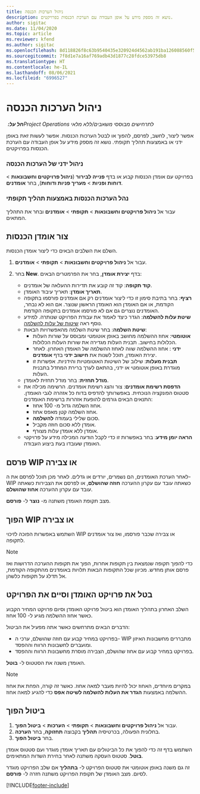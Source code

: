 ```yaml
---
title: ניהול הערכות הכנסה
description: נושא זה מספק מידע על אופן העבודה עם הערכת הכנסות בפרויקטים.
author: sigitac
ms.date: 11/04/2020
ms.topic: article
ms.reviewer: kfend
ms.author: sigitac
ms.openlocfilehash: 8d118826f8c63b9540435e320924d4562ab191ba126088560f5def1c1ff0b908
ms.sourcegitcommit: 7f8d1e7a16af769adb43d1877c28fdce53975db8
ms.translationtype: HT
ms.contentlocale: he-IL
ms.lasthandoff: 08/06/2021
ms.locfileid: "6996527"
---
```

# <a name="manage-revenue-estimates"></a>ניהול הערכות הכנסה

_**חל על:** ‏Project Operations לתרחישים מבוססי משאבים/ללא מלאי_

אפשר ליצור, לחשב, לפרסם, להפוך או לבטל הערכות הכנסות. אפשר לעשות זאת באופן ידני או באמצעות תהליך תקופתי. נושא זה מספק מידע על אופן העבודה עם הערכת הכנסות בפרויקטים.

### <a name="manage-revenue-estimates-manually"></a>ניהול ידני של הערכות הכנסה

בפרויקט עם אומדן הכנסות קבוע או בדף **פנייה לבירור** (**ניהול פרויקטים וחשבונאות** > **דוחות ופניות** > **מעריך פניות ודוחות**), בחר **אומדנים**.

### <a name="manage-revenue-estimates-using-a-periodic-process"></a>נהל הערכות הכנסות באמצעות תהליך תקופתי

עבור אל **ניהול פרויקטים וחשבונאות** > **תקופתי** > **אומדנים** ובחר את התהליך המתאים.

## <a name="create-a-revenue-estimate"></a>צור אומדן הכנסות

השלם את השלבים הבאים כדי ליצור אומדן הכנסות. 

1. עבור אל **ניהול פרויקטים וחשבונאות** > **תקופתי** > **אומדנים**.
2. בחר **New**. בדף **יצירת אומדן**, בחר את הפרמטרים הבאים:

   - **קוד תקופה**: קוד זה קובע את תדירות ההעלאה של אומדנים.
   - **תאריך אומדן**: תאריך עיבוד האומדן.
   - **רציף**: בחר בתיבת סימון זו כדי ליצור אומדנים רק אם אומדנים פורסמו בתקופה הקודמת, או אם האומדן הוא האומדן הראשון שנוצר. אם הוא לא נבחר, האומדנים נוצרים גם אם לא פורסמו אומדנים בתקופה הקודמת.
   - **שיטת עלות להשלמה**: הגדר כיצד לאמוד את עבודת הפרויקט שנותרה. למידע נוסף ראה [שיטות של עלות להשלמה](cost-complete-methods.md).
   - **שיטת השלמה**: בחר שיטת השלמה מהאפשרויות הבאות:
     - **אוטומטי**: אחוז ההשלמה מחושב באופן אוטומטי ומבוסס על שורות העלות הכלולות בחישוב. תבנית העלות מגדירה את שורות העלות הכלולות.
     - **ידני** : אחוז ההשלמה שווה לאחוז ההשלמה של האומדן האחרון. לאחר יצירת האומדן, תוכל לשנות את **חישוב ידני** בדף **אומדנים**.
     - **תבנית מעלות**: שילוב של השיטות האוטומטיות והידניות. אפשרות זו מוגדרת באופן אוטומטי או ידני, בהתאם לערך ברירת המחדל בתבנית העלות.
   - **מודל תחזית**: בחר מודל תחזית לאומדן.
   - **הדפסת רשימת אומדנים**: צור והצג רשימת אומדנים. הרשימה מכילה את סטטוס הפונקציה הנוכחית. באפשרותך להדפיס בדוח כל אזהרה לגבי האומדן. התנאים הבאים גורמים להופעת אזהרות ברשימת האומדנים:
     - אחוז השלמה גדול מ- 100 אחוז.
     - אחוז השלמה קטן מאפס אחוז.
     - סכום שלילי בעמודה **להשלמה**.
     - אומדן ללא סכום חוזה מקביל.
     - אומדן ללא אומדן עלות מצורף.
   - **הראה יומן מידע**: בחר באפשרות זו כדי לקבל הודעה המכילה מידע על פרויקטי האומדן שעובדו בעת ביצוע העבודה.


## <a name="post-wip-or-accruals"></a>פרסם WIP או צבירה‬

לאחר הערכת האומדנים, הם נשמרים, יורדים או גדלים. לאחר מכן תוכל לפרסם את ה- WIP כשאתה עובד עם עקרון ההערכה **חוזה שהושלם**, או לפרסם את הצבירות כשאתה עובד עם עקרון ההערכה **אחוז שהושלם**.
  
מצב תקופת האומדן משתנה מ- **נוצר** ל- **פורסם**.

## <a name="reverse-wip-or-accruals"></a>הפוך WIP או צבירה

השתמש באפשרות הפוכה לזיכוי WIP או צבירה שכבר פורסמו, ואז צור אומדנים לתקופה.

> [!NOTE]
> כדי להפוך תקופה שנמצאת בין תקופות אחרות, הפוך את תקופות ההערכה הדרושות ואז פרסם אותן מחדש. מכיוון שכל התקופות הבאות תלויות באומדנים מהתקופה הקודמת, אל תדלג על תקופות כלשהן.

## <a name="eliminate-the-estimate-project-and-finish-the-project"></a>בטל את פרויקט האומדן וסיים את הפרויקט

השלב האחרון בתהליך האומדן הוא ביטול פרויקט האומדן וסיום פרויקט המחיר הקבוע כאשר אחוז ההשלמה מגיע ל- 100 אחוז.

הדברים הבאים מתרחשים כאשר אתה מפעיל את הביטול:

- בפרויקט במחיר קבוע עם חוזה שהושלם, ערכי ה- WIP מתבררים מחשבונות האיזון ומועברים לחשבונות הרווח וההפסד.
- בפרויקט במחיר קבוע עם אחוז שהושלם, הצבירה מוסרת מחשבונות הרווח וההפסד.

האומדן משנה את הסטטוס ל- **בוטל**.

> [!NOTE]
> במקרים מיוחדים, האחוז יכול להיות מעבר למאה אחוז. כאשר זה קורה, הפחת את אחוז ההשלמה באמצעות **הגדר את העלות להשלמה לשיטה אפס** כדי להגיע למאה אחוז.

## <a name="reverse-elimination"></a>ביטול הפוך

1. עבור אל **ניהול פרויקטים וחשבונאות** > **תקופתי** > **הערכות** > **ביטול הפוך**. 
2. בחלונית הפעולה, בכרטיסיה **תהליך** בקבוצה **תחזוקה**, בחר **הערכה‬**. 
3. בחר **ביטול הפוך**.

השתמש בדף זה כדי להפוך את כל הביטולים עם תאריך אומדן מוגדר ועם סטטוס אומדן **בוטל**. סטטוס העסקה משתנה לאחר בחירת השדות המתאימים.

זה גם משנה באופן אוטומטי את סטטוס הפרויקט ל- **בתהליך** אם שלב הפרויקט מוגדר לסיום. מצב האומדן של תקופת הפרויקט משתנה חזרה ל- **פורסם**.


[!INCLUDE[footer-include](../includes/footer-banner.md)]